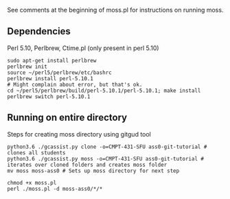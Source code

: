 See comments at the beginning of moss.pl for instructions on running moss.

## Dependencies 
Perl 5.10, Perlbrew, Ctime.pl (only present in perl 5.10)

```
sudo apt-get install perlbrew
perlbrew init
source ~/perl5/perlbrew/etc/bashrc
perlbrew install perl-5.10.1
# Might complain about error, but that's ok. 
cd ~/perl5/perlbrew/build/perl-5.10.1/perl-5.10.1; make install
perlbrew switch perl-5.10.1
```


## Running on entire directory

Steps for creating moss directory using gitgud tool

```
python3.6 ./gcassist.py clone -o=CMPT-431-SFU ass0-git-tutorial # clones all students
python3.6 ./gcassist.py moss -o=CMPT-431-SFU ass0-git-tutorial # iterates over cloned folders and creates moss folder
mv moss moss-ass0 # Sets up moss directory for next step
```

```
chmod +x moss.pl
perl ./moss.pl -d moss-ass0/*/*
```
